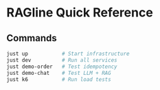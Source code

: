 # RAGline Quick Reference

## Commands

```bash
just up           # Start infrastructure
just dev          # Run all services
just demo-order   # Test idempotency
just demo-chat    # Test LLM + RAG
just k6           # Run load tests
```
